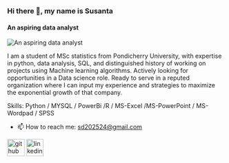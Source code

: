 ### Hi there 👋, my name is Susanta 
#### An aspiring data analyst
![An aspiring data analyst](https://ibb.co/y44Wn2w)

I am a student of MSc statistics from Pondicherry University, with expertise in python, data analysis, SQL, and distinguished history of working on projects using Machine learning algorithms. Actively looking for opportunities in a Data science role. Ready to serve in a reputed organization where I can input my experience and strategies to maximize the exponential growth of that company. 

Skills: Python / MYSQL / PowerBi /R / MS-Excel /MS-PowerPoint / MS-Wordpad / SPSS

- 📫 How to reach me: sd202524@gmail.com 


[<img src='https://cdn.jsdelivr.net/npm/simple-icons@3.0.1/icons/github.svg' alt='github' height='40'>](https://github.com/SusantaStat)  [<img src='https://cdn.jsdelivr.net/npm/simple-icons@3.0.1/icons/linkedin.svg' alt='linkedin' height='40'>](https://www.linkedin.com/in/https://www.linkedin.com/in/susanta-dhurua/)  

